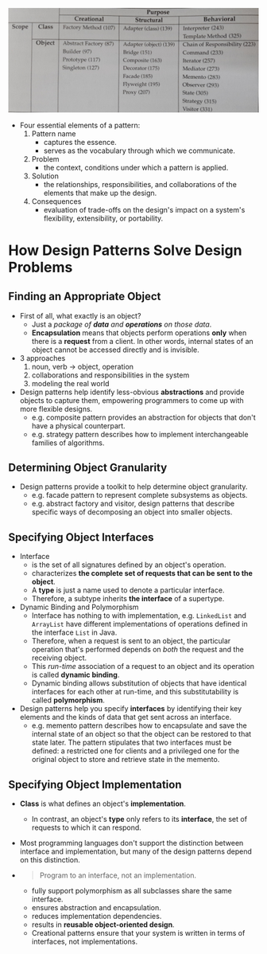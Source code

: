 ![Design pattern space](design_pattern_space.jpg)

- Four essential elements of a pattern:
    1. Pattern name
        - captures the essence.
        - serves as the vocabulary through which we communicate.
    2. Problem
        - the context, conditions under which a pattern is applied.
    3. Solution
        - the relationships, responsibilities, and collaborations of the
        elements that make up the design.
    4. Consequences
        - evaluation of trade-offs on the design's impact on a system's
        flexibility, extensibility, or portability.

# How Design Patterns Solve Design Problems

## Finding an Appropriate Object
- First of all, what exactly is an object?
    - Just a *package of **data** and **operations** on those data*.
    - **Encapsulation** means that objects perform operations **only** when
    there is a **request** from a client. In other words, internal states of an
    object cannot be accessed directly and is invisible.
- 3 approaches
    1. noun, verb -> object, operation
    2. collaborations and responsibilities in the system
    3. modeling the real world
- Design patterns help identify less-obvious **abstractions** and provide
objects to capture them, empowering programmers to come up with more flexible
designs. 
    - e.g. composite pattern provides an abstraction for objects that
    don't have a physical counterpart.
    - e.g. strategy pattern describes how to implement interchangeable
    families of algorithms.

## Determining Object Granularity
- Design patterns provide a toolkit to help determine object
granularity.
    - e.g. facade pattern to represent complete subsystems as objects.
    - e.g. abstract factory and visitor, design patterns that describe
    specific ways of decomposing an object into smaller objects.

## Specifying Object Interfaces
- Interface
    - is the set of all signatures defined by an object's operation.
    - characterizes **the complete set of requests that can be sent to the
    object**.
    - A **type** is just a name used to denote a particular interface.
    - Therefore, a subtype inherits **the interface** of a supertype.
- Dynamic Binding and Polymorphism
    - Interface has nothing to with implementation, e.g. `LinkedList` and 
    `ArrayList` have different implementations of operations defined in the
    interface `List` in Java.
    - Therefore, when a request is sent to an object, the particular operation
    that's performed depends on *both* the request and the receiving object.
    - This *run-time* association of a request to an object and its operation
    is called **dynamic binding**.
    - Dynamic binding allows substitution of objects that have identical
    interfaces for each other at run-time, and this substitutability is called
    **polymorphism**.
- Design patterns help you specify **interfaces** by identifying their key
elements and the kinds of data that get sent across an interface.
    - e.g. memento pattern describes how to encapsulate and save the internal
    state of an object so that the object can be restored to that state later.
    The pattern stipulates that two interfaces must be defined: a restricted
    one for clients and a privileged one for the original object to store and
    retrieve state in the memento.

## Specifying Object Implementation
- **Class** is what defines an object's **implementation**.
    - In contrast, an object's **type** only refers to its **interface**, the
    set of requests to which it can respond.
- Most programming languages don't support the distinction between interface
and implementation, but many of the design patterns depend on this distinction.
- > Program to an interface, not an implementation.

    - fully support polymorphism as all subclasses share the same interface.
    - ensures abstraction and encapsulation.
    - reduces implementation dependencies.
    - results in **reusable object-oriented design**.
    - Creational patterns ensure that your system is written in terms of
    interfaces, not implementations.
